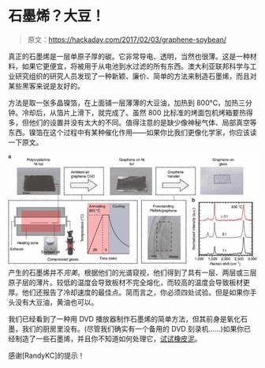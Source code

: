# 石墨烯？大豆！

> 原文：<https://hackaday.com/2017/02/03/graphene-soybean/>

真正的石墨烯是一层单原子厚的碳。它非常导电、透明，当然也很薄。这是一种材料，如果它更便宜，将被用于从电池到水过滤的所有东西。澳大利亚联邦科学与工业研究组织的研究人员发现了一种新颖、廉价、简单的方法来制造石墨烯，而且对某些黑客来说是友好的。

方法是取一张多晶镍箔，在上面铺一层薄薄的大豆油，加热到 800°C，加热三分钟。冷却后，从箔片上滑下，就完成了。虽然 800 比标准的烤面包机烤箱要热得多，但他们的设置并没有太大的不同。值得注意的是缺少像神秘气体、局部真空等东西。镍箔在这个过程中有某种催化作用——如果你比我们更像化学家，你应该读一下原文。

[![](img/0cb0a01b4ffe24c0ad6abbe969059d93.png)](https://hackaday.com/wp-content/uploads/2017/02/ncomms14217-f1_original.jpg) 产生的石墨烯并不*完美*。根据他们的光谱窥视，他们得到了具有一层、两层或三层原子层的薄片。较低的温度会导致板材不完全熔化，而较高的温度会导致板材更厚。他们还报告了冷却速度的最佳点。简而言之，你必须四处试验。但是如果你手头没有大豆油，黄油也可以。

我们已经看到了一种用 DVD 播放器制作石墨烯的简单方法，但其前身是氧化石墨，我们的厨房里没有。(尽管我们确实有一个备用的 DVD 刻录机……)如果你已经制造了一些石墨烯，并且你不知道如何处理它，[试试橡皮泥](http://hackaday.com/2016/12/18/flexible-sensitive-sensors-from-silly-putty-and-graphene/)。

感谢[RandyKC]的提示！